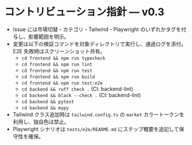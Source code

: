# コントリビューション指針 — v0.3

- Issue には市場切替・カテゴリ・Tailwind・Playwright のいずれかタグを付与し、影響範囲を明示。
- 変更は以下の検証コマンドを対象ディレクトリで実行し、通過ログを添付。E2E 失敗時はスクリーンショット共有。
  - `cd frontend && npm run typecheck`
  - `cd frontend && npm run lint`
  - `cd frontend && npm run test`
  - `cd frontend && npm run build`
  - `cd frontend && npm run test:e2e`
  - `cd backend && ruff check .` (CI: backend-lint)
  - `cd backend && black --check .` (CI: backend-lint)
  - `cd backend && pytest`
  - `cd backend && mypy`
- Tailwind クラス追加時は `tailwind.config.ts` の `market` カラートークンを利用し、独自色は禁止。
- Playwright シナリオは `tests/e2e/README.md` にステップ概要を追記して保守性を確保。

